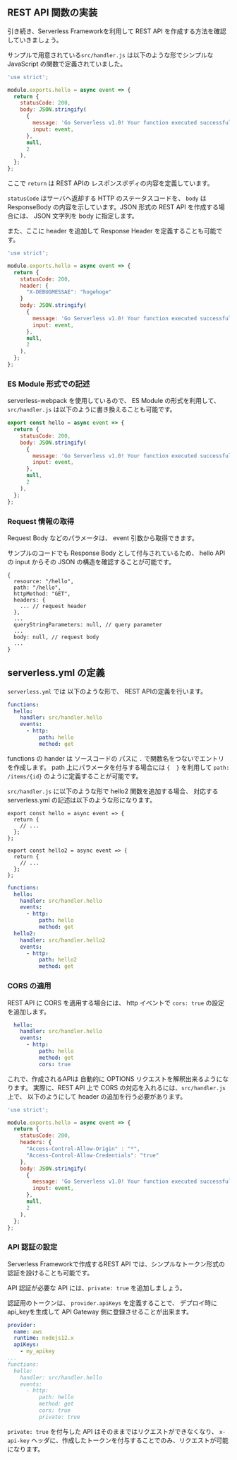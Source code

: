 ## REST API 関数の実装

引き続き、Serverless Frameworkを利用して REST API を作成する方法を確認していきましょう。

サンプルで用意されている`src/handler.js` は以下のような形でシンプルな JavaScript の関数で定義されていました。

```js
'use strict';

module.exports.hello = async event => {
  return {
    statusCode: 200,
    body: JSON.stringify(
      {
        message: 'Go Serverless v1.0! Your function executed successfully!',
        input: event,
      },
      null,
      2
    ),
  };
};
```

ここで `return` は REST APIの レスポンスボディの内容を定義しています。

`statusCode` はサーバへ返却する HTTP のステータスコードを、
`body` は ResponseBody の内容を示しています。JSON 形式の REST API を作成する場合には、
JSON 文字列を body に指定します。

また、ここに header を追加して Response Header を定義することも可能です。

```js
'use strict';

module.exports.hello = async event => {
  return {
    statusCode: 200,
    header: {
      "X-DEBUGMESSAE": "hogehoge"
    }
    body: JSON.stringify(
      {
        message: 'Go Serverless v1.0! Your function executed successfully!',
        input: event,
      },
      null,
      2
    ),
  };
};
```

### ES Module 形式での記述

serverless-webpack を使用しているので、 ES Module の形式を利用して、
`src/handler.js` は以下のように書き換えることも可能です。

```js
export const hello = async event => {
  return {
    statusCode: 200,
    body: JSON.stringify(
      {
        message: 'Go Serverless v1.0! Your function executed successfully!',
        input: event,
      },
      null,
      2
    ),
  };
};
```

### Request 情報の取得

Request Body などのパラメータは、 event 引数から取得できます。

サンプルのコードでも Response Body として付与されているため、 
hello API の input からその JSON の構造を確認することが可能です。

```text
{
  resource: "/hello",
  path: "/hello",
  httpMethod: "GET",
  headers: {
    ... // request header
  },
  ...
  queryStringParameters: null, // query parameter
  ...
  body: null, // request body
  ...
}
```

## serverless.yml の定義

`serverless.yml` では 以下のような形で、 
REST APIの定義を行います。

```yaml
functions:
  hello:
    handler: src/handler.hello
    events:
      - http:
          path: hello
          method: get
```

functions の hander は ソースコードの パスに `.` で関数名をつないでエントリを作成します。
path 上にパラメータを付与する場合には `{  }` を利用して `path: /items/{id}` のように定義することが可能です。


`src/handler.js` に以下のような形で hello2 関数を追加する場合、
対応する serverless.yml の記述は以下のような形になります。

```
export const hello = async event => {
  return {
    // ...
  };
};

export const hello2 = async event => {
  return {
    // ...
  };
};
```

```yaml
functions:
  hello:
    handler: src/handler.hello
    events:
      - http:
          path: hello
          method: get
  hello2:
    handler: src/handler.hello2
    events:
      - http:
          path: hello2
          method: get
```

### CORS の適用

REST API に CORS を適用する場合には、 
http イベントで `cors: true` の設定を追加します。

```yaml
  hello:
    handler: src/handler.hello
    events:
      - http:
          path: hello
          method: get
          cors: true
```

これで、作成されるAPIは 自動的に OPTIONS リクエストを解釈出来るようになります。
実際に、REST API 上で CORS の対応を入れるには、`src/handler.js`上で、
以下のようにして header の追加を行う必要があります。

```js
'use strict';

module.exports.hello = async event => {
  return {
    statusCode: 200,
    headers: {
      "Access-Control-Allow-Origin" : "*",
      "Access-Control-Allow-Credentials": "true"
    },        
    body: JSON.stringify(
      {
        message: 'Go Serverless v1.0! Your function executed successfully!',
        input: event,
      },
      null,
      2
    ),
  };
};
```

### API 認証の設定

Serverless Frameworkで作成するREST API では、シンプルなトークン形式の認証を設けることも可能です。 

API 認証が必要な API には、`private: true` を追加しましょう。

認証用のトークンは、 `provider.apiKeys` を定義することで、
デプロイ時にapi_keyを生成して API Gateway 側に登録させることが出来ます。

```yaml
provider:
  name: aws
  runtime: nodejs12.x
  apiKeys:
    - my_apikey
...
functions: 
  hello:
    handler: src/handler.hello
    events:
      - http:
          path: hello
          method: get
          cors: true
          private: true
```

`private: true` を付与した API はそのままではリクエストができなくなり、
`x-api-key` ヘッダに、作成したトークンを付与することでのみ、リクエストが可能になります。
